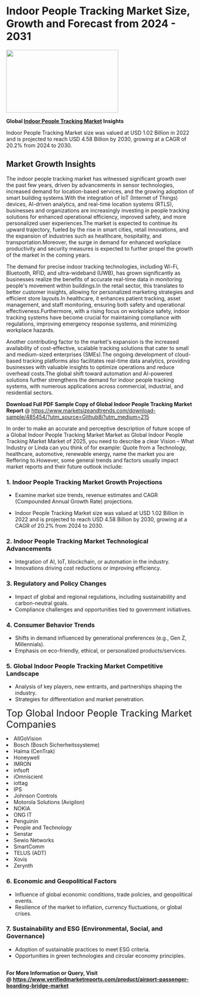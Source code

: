 <H1>Indoor People Tracking Market Size, Growth and Forecast from 2024 - 2031</H1><img class="aligncenter size-medium wp-image-584254" src="https://thirdeyenews.in/wp-content/uploads/2024/09/Global-Market-Research-300x168.jpeg" alt="" width="300" height="168" /><p><strong>Global&nbsp;<a href="https://www.marketsizeandtrends.com/download-sample/485454/?utm_source=Github8j?utm_medium=215">Indoor People Tracking Market</a> Insights</strong></p><p>Indoor People Tracking Market size was valued at USD 1.02 Billion in 2022 and is projected to reach USD 4.58 Billion by 2030, growing at a CAGR of 20.2% from 2024 to 2030.</p><p><h2>Market Growth Insights</h2> <p>The indoor people tracking market has witnessed significant growth over the past few years, driven by advancements in sensor technologies, increased demand for location-based services, and the growing adoption of smart building systems.With the integration of IoT (Internet of Things) devices, AI-driven analytics, and real-time location systems (RTLS), businesses and organizations are increasingly investing in people tracking solutions for enhanced operational efficiency, improved safety, and more personalized user experiences.The market is expected to continue its upward trajectory, fueled by the rise in smart cities, retail innovations, and the expansion of industries such as healthcare, hospitality, and transportation.Moreover, the surge in demand for enhanced workplace productivity and security measures is expected to further propel the growth of the market in the coming years.</p> <p>The demand for precise indoor tracking technologies, including Wi-Fi, Bluetooth, RFID, and ultra-wideband (UWB), has grown significantly as businesses realize the benefits of accurate real-time data in monitoring people's movement within buildings.In the retail sector, this translates to better customer insights, allowing for personalized marketing strategies and efficient store layouts.In healthcare, it enhances patient tracking, asset management, and staff monitoring, ensuring both safety and operational effectiveness.Furthermore, with a rising focus on workplace safety, indoor tracking systems have become crucial for maintaining compliance with regulations, improving emergency response systems, and minimizing workplace hazards.</p> <p>Another contributing factor to the market's expansion is the increased availability of cost-effective, scalable tracking solutions that cater to small and medium-sized enterprises (SMEs).The ongoing development of cloud-based tracking platforms also facilitates real-time data analytics, providing businesses with valuable insights to optimize operations and reduce overhead costs.The global shift toward automation and AI-powered solutions further strengthens the demand for indoor people tracking systems, with numerous applications across commercial, industrial, and residential sectors.</p> <p><span class=""><strong>Download Full PDF Sample Copy of Global Indoor People Tracking Market Report</strong> @ <a href="https://www.marketsizeandtrends.com/download-sample/485454/?utm_source=Github8j?utm_medium=215" target="_blank">https://www.marketsizeandtrends.com/download-sample/485454/?utm_source=Github8j?utm_medium=215</a></span></p><p>In order to make an accurate and perceptive description of future scope of a Global&nbsp;Indoor People Tracking Market Market as Global&nbsp;Indoor People Tracking Market Market of 2025, you need to describe a clear Vision &ndash; What Industry or Linda can you think of for example: Quote from a Technology, healthcare, automotive, renewable energy, name the market you are Reffering to.However, some general trends and factors usually impact market reports and their future outlook include:</p><h3>1.&nbsp;<strong>Indoor People Tracking Market Growth Projections</strong></h3><ul><li>Examine market size trends, revenue estimates and CAGR (Compounded Annual Growth Rate) projections.</li><li><p>Indoor People Tracking Market size was valued at USD 1.02 Billion in 2022 and is projected to reach USD 4.58 Billion by 2030, growing at a CAGR of 20.2% from 2024 to 2030.</p></li></ul><h3>2.&nbsp;<strong>Indoor People Tracking Market Technological Advancements</strong></h3><ul><li>Integration of AI, IoT, blockchain, or automation in the industry.</li><li>Innovations driving cost reductions or improving efficiency.</li></ul><h3>3.&nbsp;<strong>Regulatory and Policy Changes</strong></h3><ul><li>Impact of global and regional regulations, including sustainability and carbon-neutral goals.</li><li>Compliance challenges and opportunities tied to government initiatives.</li></ul><h3>4.&nbsp;<strong>Consumer Behavior Trends</strong></h3><ul><li>Shifts in demand influenced by generational preferences (e.g., Gen Z, Millennials).</li><li>Emphasis on eco-friendly, ethical, or personalized products/services.</li></ul><h3>5.&nbsp;<strong>Global Indoor People Tracking Market Competitive Landscape</strong></h3><ul><li>Analysis of key players, new entrants, and partnerships shaping the industry.</li><li>Strategies for differentiation and market penetration.</li></ul><p data-pm-slice="1 1 []"><span style="color: inherit; font-family: inherit; font-size: 25px;">Top Global Indoor People Tracking Market Companies</span></p><div class="" data-test-id=""><p><li>AllGoVision</li><li> Bosch (Bosch Sicherheitssysteme)</li><li> Halma (CenTrak)</li><li> Honeywell</li><li> IMRON</li><li> infsoft</li><li> iOmniscient</li><li> iottag</li><li> IPS</li><li> Johnson Controls</li><li> Motorola Solutions (Avigilon)</li><li> NOKIA</li><li> ONG IT</li><li> Penguinin</li><li> People and Technology</li><li> Senstar</li><li> Sewio Networks</li><li> SmartComm</li><li> TELUS (ADT)</li><li> Xovis</li><li> Zerynth</li></p></div><h3>6.&nbsp;<strong>Economic and Geopolitical Factors</strong></h3><ul><li>Influence of global economic conditions, trade policies, and geopolitical events.</li><li>Resilience of the market to inflation, currency fluctuations, or global crises.</li></ul><h3>7.&nbsp;<strong>Sustainability and ESG (Environmental, Social, and Governance)</strong></h3><ul><li>Adoption of sustainable practices to meet ESG criteria.</li><li>Opportunities in green technologies and circular economy principles.</li></ul><h2><strong style="font-size: 14px;">For More Information or Query, Visit @&nbsp;</strong><a style="background-color: #ffffff; font-size: 14px;" href="https://www.marketsizeandtrends.com/report/indoor-people-tracking-market/" target="_blank">https://www.verifiedmarketreports.com/product/airport-passenger-boarding-bridge-market</a></h2>